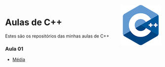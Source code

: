 <img align="right" src="../../img/cpp.png" width="130"/>

# Aulas de C++
Estes são os repositórios das minhas aulas de C++

### Aula 01
* [Média](https://github.com/phStefen/aulas-cpp/tree/master/projetos/aula-01/OlaMundo)